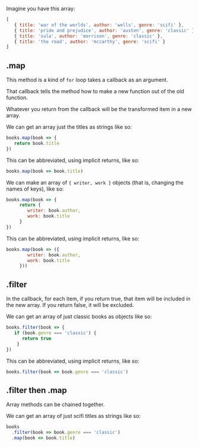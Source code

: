 Imagine you have this array:

```js
[
   { title: 'war of the worlds', author: 'wells', genre: 'scifi' }, 
   { title: 'pride and prejudice', author: 'austen', genre: 'classic' }, 
   { title: 'sula', author: 'morrison', genre: 'classic' },
   { title: 'the road', author: 'mccarthy', genre: 'scifi' } 
]
```

## .map

This method is a kind of `for` loop takes a callback as an argument.

That callback tells the method how to make a new function out of the old function.

Whatever you return from the callback will be the transformed item in a new array.

We can get an array just the titles as strings like so:

```js
books.map(book => {
   return book.title
})
```

This can be abbreviated, using implicit returns, like so:
```js
books.map(book => book.title)
```

We can make an array of `{ writer, work }` objects (that is, changing the names of keys), like so:

```js
books.map(book => {
     return { 
        writer: book.author,
        work: book.title
     }
})
```

This can be abbreviated, using implicit returns, like so:

```js
books.map(book => ({ 
        writer: book.author,
        work: book.title
     }))
```

## .filter

In the callback, for each item, if you return true, that item will be included in the new array. If you return false, it will be excluded.

We can get an array of just classic books as objects like so:

```js
books.filter(book => {
   if (book.genre === 'classic') { 
      return true
    }
})
```

This can be abbreviated, using implicit returns, like so:

```js
books.filter(book => book.genre === 'classic')
```

## .filter then .map

Array methods can be chained together.

We can get an array of just scifi titles as strings like so:

```js
books
  .filter(book => book.genre === 'classic')
  .map(book => book.title)
```

